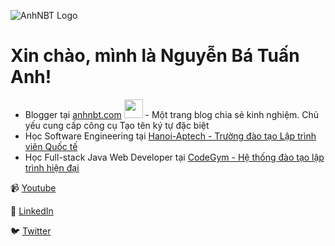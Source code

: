![AnhNBT Logo](https://anhnbt.com/images/logo-anhnbt.png)
# Xin chào, mình là Nguyễn Bá Tuấn Anh!</h2>
- Blogger tại [anhnbt.com](https://anhnbt.com/) <img src="https://media.giphy.com/media/WUlplcMpOCEmTGBtBW/giphy.gif" width="30"> - Một trang blog chia sẻ kinh nghiệm. Chủ yếu cung cấp công cụ Tạo tên ký tự đặc biệt
- Học Software Engineering tại [Hanoi-Aptech - Trường đào tạo Lập trình viên Quốc tế](https://aptech.vn/)
- Học Full-stack Java Web Developer tại [CodeGym - Hệ thống đào tạo lập trình hiện đại](https://codegym.vn/)


📹 [Youtube](https://www.youtube.com/channel/UCKoiCMAQotSZf-_zwSxlSjw)

🔗 [LinkedIn](https://www.linkedin.com/in/anhnbt/)

🐦 [Twitter](https://twitter.com/anhnbtdotcom)
